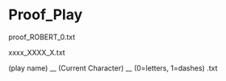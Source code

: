 # Proof_Play

proof_ROBERT_0.txt

xxxx_XXXX_X.txt

(play name) __ (Current Character) __ (0=letters, 1=dashes) .txt
